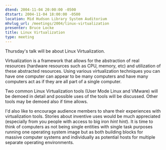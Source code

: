 ```yaml
---
dtend: 2004-11-04 20:00:00 -0500
dtstart: 2004-11-04 18:00:00 -0500
location: Mid Hudson Library System Auditorium
mhvlug_url: /meetings/2004/linux-virtualization
presenter: Bruce Locke
title: Linux Virtualization
type: meeting
---
```



Thursday's talk will be about Linux Virtualization.

Virtualization is a framework that allows for the abstraction of real resources (hardware resources such as CPU, memory, etc) and utilization of these abstracted resources.  Using various virtualization techniques you can have one computer can appear to be many computers and have many computers act as if they are all part of a single computer.

Two common Linux Virtualization tools (User Mode Linux and VMware) will be demoed in detail and possible uses of the tools will be discussed. Other tools may be demoed also if time allows.

I'd also like to encourage audience members to share their experiences with virtualization tools.  Stories about inventive uses would be much appreciated (especially from you people with access to big iron *hint* *hint*).  It is time to think of computers as not being single entities with single task purposes running one operating system image but as both building blocks for massive computer systems and individually as potential hosts for multiple separate operating environments.